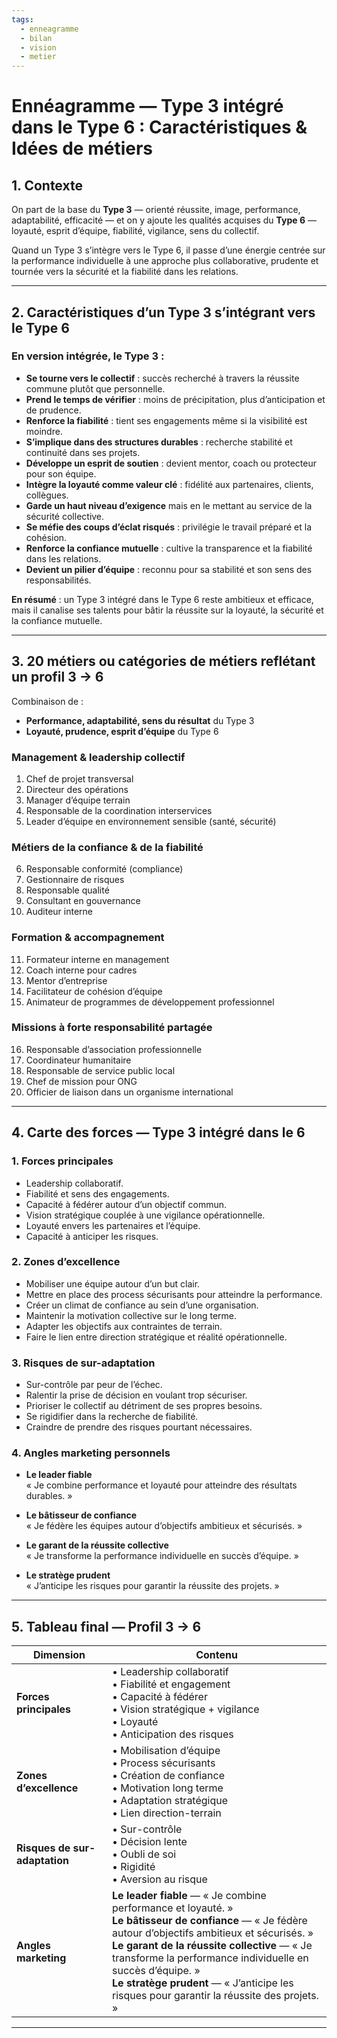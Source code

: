 ```yaml
---
tags:
  - enneagramme
  - bilan
  - vision
  - metier
---
```


# Ennéagramme — Type 3 intégré dans le Type 6 : Caractéristiques & Idées de métiers

## 1. Contexte
On part de la base du **Type 3** — orienté réussite, image, performance, adaptabilité, efficacité — et on y ajoute les qualités acquises du **Type 6** — loyauté, esprit d’équipe, fiabilité, vigilance, sens du collectif.

Quand un Type 3 s’intègre vers le Type 6, il passe d’une énergie centrée sur la performance individuelle à une approche plus collaborative, prudente et tournée vers la sécurité et la fiabilité dans les relations.

---

## 2. Caractéristiques d’un Type 3 s’intégrant vers le Type 6

### **En version intégrée**, le Type 3 :
- **Se tourne vers le collectif** : succès recherché à travers la réussite commune plutôt que personnelle.
- **Prend le temps de vérifier** : moins de précipitation, plus d’anticipation et de prudence.
- **Renforce la fiabilité** : tient ses engagements même si la visibilité est moindre.
- **S’implique dans des structures durables** : recherche stabilité et continuité dans ses projets.
- **Développe un esprit de soutien** : devient mentor, coach ou protecteur pour son équipe.
- **Intègre la loyauté comme valeur clé** : fidélité aux partenaires, clients, collègues.
- **Garde un haut niveau d’exigence** mais en le mettant au service de la sécurité collective.
- **Se méfie des coups d’éclat risqués** : privilégie le travail préparé et la cohésion.
- **Renforce la confiance mutuelle** : cultive la transparence et la fiabilité dans les relations.
- **Devient un pilier d’équipe** : reconnu pour sa stabilité et son sens des responsabilités.

**En résumé** : un Type 3 intégré dans le Type 6 reste ambitieux et efficace, mais il canalise ses talents pour bâtir la réussite sur la loyauté, la sécurité et la confiance mutuelle.

---

## 3. 20 métiers ou catégories de métiers reflétant un profil 3 → 6

Combinaison de :
- **Performance, adaptabilité, sens du résultat** du Type 3
- **Loyauté, prudence, esprit d’équipe** du Type 6

### **Management & leadership collectif**
1. Chef de projet transversal
2. Directeur des opérations
3. Manager d’équipe terrain
4. Responsable de la coordination interservices
5. Leader d’équipe en environnement sensible (santé, sécurité)

### **Métiers de la confiance & de la fiabilité**
6. Responsable conformité (compliance)
7. Gestionnaire de risques
8. Responsable qualité
9. Consultant en gouvernance
10. Auditeur interne

### **Formation & accompagnement**
11. Formateur interne en management
12. Coach interne pour cadres
13. Mentor d’entreprise
14. Facilitateur de cohésion d’équipe
15. Animateur de programmes de développement professionnel

### **Missions à forte responsabilité partagée**
16. Responsable d’association professionnelle
17. Coordinateur humanitaire
18. Responsable de service public local
19. Chef de mission pour ONG
20. Officier de liaison dans un organisme international

---

## 4. Carte des forces — Type 3 intégré dans le 6

### **1. Forces principales**
- Leadership collaboratif.
- Fiabilité et sens des engagements.
- Capacité à fédérer autour d’un objectif commun.
- Vision stratégique couplée à une vigilance opérationnelle.
- Loyauté envers les partenaires et l’équipe.
- Capacité à anticiper les risques.

### **2. Zones d’excellence**
- Mobiliser une équipe autour d’un but clair.
- Mettre en place des process sécurisants pour atteindre la performance.
- Créer un climat de confiance au sein d’une organisation.
- Maintenir la motivation collective sur le long terme.
- Adapter les objectifs aux contraintes de terrain.
- Faire le lien entre direction stratégique et réalité opérationnelle.

### **3. Risques de sur-adaptation**
- Sur-contrôle par peur de l’échec.
- Ralentir la prise de décision en voulant trop sécuriser.
- Prioriser le collectif au détriment de ses propres besoins.
- Se rigidifier dans la recherche de fiabilité.
- Craindre de prendre des risques pourtant nécessaires.

### **4. Angles marketing personnels**
- **Le leader fiable**  
  « Je combine performance et loyauté pour atteindre des résultats durables. »

- **Le bâtisseur de confiance**  
  « Je fédère les équipes autour d’objectifs ambitieux et sécurisés. »

- **Le garant de la réussite collective**  
  « Je transforme la performance individuelle en succès d’équipe. »

- **Le stratège prudent**  
  « J’anticipe les risques pour garantir la réussite des projets. »

---

## 5. Tableau final — Profil 3 → 6

| **Dimension** | **Contenu** |
|---------------|-------------|
| **Forces principales** | • Leadership collaboratif<br>• Fiabilité et engagement<br>• Capacité à fédérer<br>• Vision stratégique + vigilance<br>• Loyauté<br>• Anticipation des risques |
| **Zones d’excellence** | • Mobilisation d’équipe<br>• Process sécurisants<br>• Création de confiance<br>• Motivation long terme<br>• Adaptation stratégique<br>• Lien direction-terrain |
| **Risques de sur-adaptation** | • Sur-contrôle<br>• Décision lente<br>• Oubli de soi<br>• Rigidité<br>• Aversion au risque |
| **Angles marketing** | **Le leader fiable** — « Je combine performance et loyauté. »<br>**Le bâtisseur de confiance** — « Je fédère autour d’objectifs ambitieux et sécurisés. »<br>**Le garant de la réussite collective** — « Je transforme la performance individuelle en succès d’équipe. »<br>**Le stratège prudent** — « J’anticipe les risques pour garantir la réussite des projets. » |

---
